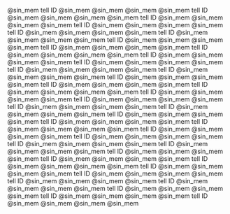 @sin_mem 
tell ID
@sin_mem 
@sin_mem 
@sin_mem 
@sin_mem 
tell ID
@sin_mem 
@sin_mem 
@sin_mem 
@sin_mem tell ID
@sin_mem 
@sin_mem 
@sin_mem 
@sin_mem tell ID
@sin_mem 
@sin_mem 
@sin_mem 
@sin_mem tell ID
@sin_mem 
@sin_mem 
@sin_mem 
@sin_mem tell ID
@sin_mem 
@sin_mem 
@sin_mem 
@sin_mem tell ID
@sin_mem 
@sin_mem 
@sin_mem 
@sin_mem tell ID
@sin_mem 
@sin_mem 
@sin_mem 
@sin_mem tell ID
@sin_mem 
@sin_mem 
@sin_mem 
@sin_mem tell ID
@sin_mem 
@sin_mem 
@sin_mem 
@sin_mem tell ID
@sin_mem 
@sin_mem 
@sin_mem 
@sin_mem tell ID
@sin_mem 
@sin_mem 
@sin_mem 
@sin_mem tell ID
@sin_mem 
@sin_mem 
@sin_mem 
@sin_mem tell ID
@sin_mem 
@sin_mem 
@sin_mem 
@sin_mem tell ID
@sin_mem 
@sin_mem 
@sin_mem 
@sin_mem tell ID
@sin_mem 
@sin_mem 
@sin_mem 
@sin_mem tell ID
@sin_mem 
@sin_mem 
@sin_mem 
@sin_mem tell ID
@sin_mem 
@sin_mem 
@sin_mem 
@sin_mem tell ID
@sin_mem 
@sin_mem 
@sin_mem 
@sin_mem tell ID
@sin_mem 
@sin_mem 
@sin_mem 
@sin_mem tell ID
@sin_mem 
@sin_mem 
@sin_mem 
@sin_mem tell ID
@sin_mem 
@sin_mem 
@sin_mem 
@sin_mem tell ID
@sin_mem 
@sin_mem 
@sin_mem 
@sin_mem tell ID
@sin_mem 
@sin_mem 
@sin_mem 
@sin_mem tell ID
@sin_mem 
@sin_mem 
@sin_mem 
@sin_mem tell ID
@sin_mem 
@sin_mem 
@sin_mem 
@sin_mem tell ID
@sin_mem 
@sin_mem 
@sin_mem 
@sin_mem tell ID
@sin_mem 
@sin_mem 
@sin_mem 
@sin_mem tell ID
@sin_mem 
@sin_mem 
@sin_mem 
@sin_mem tell ID
@sin_mem 
@sin_mem 
@sin_mem 
@sin_mem tell ID
@sin_mem 
@sin_mem 
@sin_mem 
@sin_mem tell ID
@sin_mem 
@sin_mem 
@sin_mem 
@sin_mem tell ID
@sin_mem 
@sin_mem 
@sin_mem 
@sin_mem tell ID
@sin_mem 
@sin_mem 
@sin_mem 
@sin_mem tell ID
@sin_mem 
@sin_mem 
@sin_mem 
@sin_mem tell ID
@sin_mem 
@sin_mem 
@sin_mem 
@sin_mem tell ID
@sin_mem 
@sin_mem 
@sin_mem 
@sin_mem 
